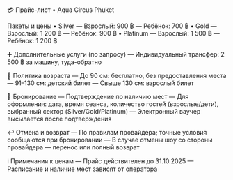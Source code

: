 💳 Прайс-лист • Aqua Circus Phuket

Пакеты и цены
• Silver
  — Взрослый: 900 ฿
  — Ребёнок: 700 ฿
• Gold
  — Взрослый: 1 200 ฿
  — Ребёнок: 900 ฿
• Platinum
  — Взрослый: 1 500 ฿
  — Ребёнок: 1 200 ฿

➕ Дополнительные услуги (по запросу)
— Индивидуальный трансфер: 2 500 ฿ за машину, туда-обратно

👶 Политика возраста
— До 90 см: бесплатно, без предоставления места
— 91–130 см: детский билет
— Свыше 130 см: взрослый билет

🧾 Бронирование
— Подтверждение по наличию мест
— Для оформления: дата, время сеанса, количество гостей (взрослые/дети), выбранный сектор (Silver/Gold/Platinum)
— Электронный ваучер высылается после подтверждения

↩️ Отмена и возврат
— По правилам провайдера; точные условия сообщаются при бронировании
— В случае отмены шоу со стороны провайдера — перенос или полный возврат

ℹ️ Примечания к ценам
— Прайс действителен до 31.10.2025
— Расписание и наличие мест зависят от оператора
